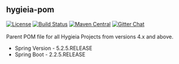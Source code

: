 ## hygieia-pom

[![License](https://img.shields.io/badge/license-Apache%202-blue.svg)](https://www.apache.org/licenses/LICENSE-2.0)
[![Build Status](https://travis-ci.com/Hygieia/hygieia-pom.svg?branch=master)](https://travis-ci.com/Hygieia/hygieia-pom)
[![Maven Central](https://img.shields.io/maven-central/v/com.capitalone.dashboard/hygieia-pom.svg?label=Maven%20Central)](https://search.maven.org/search?q=g:%22com.capitalone.dashboard%22%20AND%20a:%22hygieia-pom%22)
[![Gitter Chat](https://badges.gitter.im/Join%20Chat.svg)](https://www.apache.org/licenses/LICENSE-2.0)
<br>
<br>
Parent POM file for all Hygieia Projects from versions 4.x and above.
<ul>
<li>Spring Version - 5.2.5.RELEASE
<li>Spring Boot - 2.2.5.RELEASE
